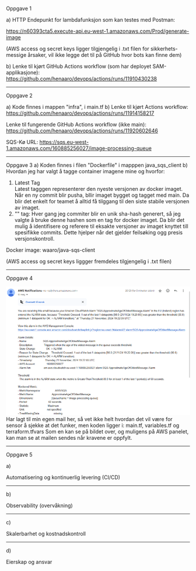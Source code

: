Oppgave 1

a) HTTP Endepunkt for lambdafunksjon som kan testes med Postman:

https://n60393cta5.execute-api.eu-west-1.amazonaws.com/Prod/generate-image

(AWS access og secret keys ligger tilgjengelig i .txt filen for sikkerhets-
messige årsaker, vil ikke legge det til på GitHub hvor bots kan finne dem)

b) Lenke til kjørt GitHub Actions workflow (som har deployet SAM-applikasjone):
https://github.com/henaaro/devops/actions/runs/11910430238

---

Oppgave 2

a) Kode finnes i mappen "infra", i main.tf
b) Lenke til kjørt Actions workflow:
https://github.com/henaaro/devops/actions/runs/11914158217

Lenke til fungerende GitHub Actions workflow (ikke main):
https://github.com/henaaro/devops/actions/runs/11920602646

SQS-Kø URL:
https://sqs.eu-west-1.amazonaws.com/160885256027/image-processing-queue

---

Oppgave 3
a) Koden finnes i filen "Dockerfile" i mapppen java_sqs_client
b) Hvordan jeg har valgt å tagge container imagene mine og hvorfor:
1. Latest Tag  
        Latest tagggen representerer den nyeste versjonen av docker
        imaget. Når en ny commit blir pusha, bllir imaget bygget og
        tagget med main. Da blir det enkelt for teamet å alltid få
        tilggang til den siste stabile versjonen av imaget.
2. "<commit-sha>" tag:
        Hver gang jeg commiter blir en unik sha-hash generert, så jeg
        valgte å bruke denne hashen som en tag for docker imaget. Da
        blir det mulig å identifisere og referere til eksakte versjoner
        av imaget knyttet till spesifikke commits. Dette hjelper når det
        gjelder feilsøking ogg presis versjonskontroll.


Docker image:
waaro/java-sqs-client

(AWS access og secret keys liggger fremdeles tilgjengelig i .txt filen)

---

Oppgave 4

![img.png](img.png)
Har lagt til min egen mail her, så vet ikke helt hvordan det vil være for sensor
å sjekke at det funker, men koden ligger i:
main.tf, variables.tf og terraform.tfvars
Som en kan se på bildet over, og muligens på AWS panelet, kan man se at mailen sendes
når kravene er oppfylt.


---

Oppgave 5

a)

Automatisering og kontinuerlig levering (CI/CD)

---

b)

Observability (overvåkning)

---

c)

Skalerbarhet og kostnadskontroll

---

d)

Eierskap og ansvar
